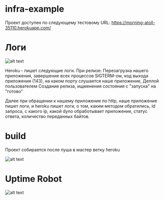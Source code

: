 # infra-example

Проект доступен по следующему тестовому URL: https://morning-atoll-35110.herokuapp.com/

# Логи

![alt text](https://1.downloader.disk.yandex.ru/disk/c2ef70d59e0a9b820d034c5bb541c962074a196cf80d0038b390ba4016f456cf/57aba02b/psBZ9LyEh1VwAsqrxykZTZdgt10jn1x7xbmk-GAaYRmgzHEaS4B_wWIHO6r4Q_PhPtkE3dEgr6fWwn4zigELCg%3D%3D?uid=0&filename=2016-08-09_22-38-43.png&disposition=inline&hash=&limit=0&content_type=image%2Fpng&fsize=52654&hid=81421415da7516a5a43752ed8a192e44&media_type=image&tknv=v2&etag=c5dbad088ea414c6d5dde261c4ceb66d "Heroku logs")

Heroku - пишет следующие логи.
При релизе:
Перезагрузка нашего приложения,
завершение всех процессов SIGTERM-ом,
код выхода приложения (143),
на каком порту слушается наше приложение,
Деплой пользователем
Создание релиза, ищменения состояния с "запуска" на "готово"

Далее при обращении к нашему приложение по http, наше приложение пишет логи, и heroku пишет логи, о том,
каким методом обратились, id запроса, c какого ip, какой dyno обработывает приложение, статус ответа,
количество переданных байтов.

# build

Проект собирается после пуша в мастер ветку heroku

![alt text](https://1.downloader.disk.yandex.ru/disk/0ae2ab1412bfc23cc3b0a0d5e7adafa889781145574937b61ecb0db1c357d587/57abb1fb/psBZ9LyEh1VwAsqrxykZTdLrG5qTmIgmmnDZ4lrk8hQDTUbGq2whDx4v-YTvInnl6Hp7Ic8ffv5rFzetuDZ_SQ%3D%3D?uid=0&filename=2016-08-10_21-59-28.png&disposition=inline&hash=&limit=0&content_type=image%2Fpng&fsize=87531&hid=dc359f614d9bf74f496d536799e2ddcb&media_type=image&tknv=v2&etag=3d466ed8f69531b684138c1154d0208e "Travis Build")

# Uptime Robot

![alt text](https://1.downloader.disk.yandex.ru/disk/3fb678a8db245c1ecf0295efb7b88c17067711791ffb452955cec033fb883642/57abad88/psBZ9LyEh1VwAsqrxykZTXg_r04FjzZ23mz87BhJ2BdyKylJd5X6YvCGgZR9-bNOxFp7D3UWCiwWl30TDfBIuA%3D%3D?uid=0&filename=2016-08-09_22-38-15.png&disposition=inline&hash=&limit=0&content_type=image%2Fpng&fsize=155469&hid=a062ed77d626455c38ddfdbf8902e140&media_type=image&tknv=v2&etag=401b3589f56b9d78d066bdab691bdab3 "Uptime Robot")